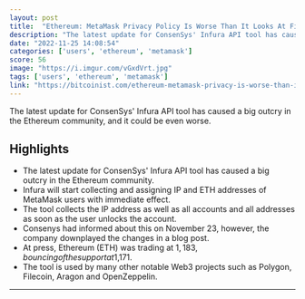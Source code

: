 ```yaml
---
layout: post
title:  "Ethereum: MetaMask Privacy Policy Is Worse Than It Looks At First Glance – Here’s Why"
description: "The latest update for ConsenSys' Infura API tool has caused a big outcry in the Ethereum community, and it could be even worse."
date: "2022-11-25 14:08:54"
categories: ['users', 'ethereum', 'metamask']
score: 56
image: "https://i.imgur.com/vGxdVrt.jpg"
tags: ['users', 'ethereum', 'metamask']
link: "https://bitcoinist.com/ethereum-metamask-privacy-is-worse-than-it-looks/"
---
```


The latest update for ConsenSys' Infura API tool has caused a big outcry in the Ethereum community, and it could be even worse.

## Highlights

- The latest update for ConsenSys' Infura API tool has caused a big outcry in the Ethereum community.
- Infura will start collecting and assigning IP and ETH addresses of MetaMask users with immediate effect.
- The tool collects the IP address as well as all accounts and all addresses as soon as the user unlocks the account.
- Consenys had informed about this on November 23, however, the company downplayed the changes in a blog post.
- At press, Ethereum (ETH) was trading at $1,183, bouncing of the support at $1,171.
- The tool is used by many other notable Web3 projects such as Polygon, Filecoin, Aragon and OpenZeppelin.

---
